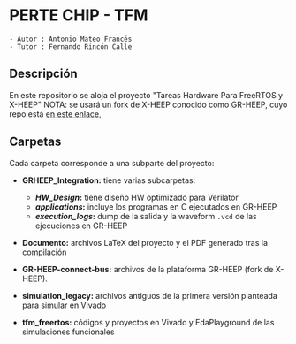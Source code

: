 # PERTE CHIP - TFM 
	- Autor : Antonio Mateo Francés
	- Tutor : Fernando Rincón Calle

## Descripción
En este repositorio se aloja el proyecto "Tareas Hardware Para FreeRTOS y X-HEEP"
NOTA: se usará un fork de X-HEEP conocido como GR-HEEP, cuyo repo está [en este enlace](https://github.com/davidmallasen/GR-HEEP),

## Carpetas
Cada carpeta corresponde a una subparte del proyecto:

- **GRHEEP_Integration:** tiene varias subcarpetas:

	- **_HW_Design_:** tiene diseño HW optimizado para Verilator
	- **_applications_:** incluye los programas en C ejecutados en GR-HEEP
	- **_execution_logs_:** dump de la salida y la waveform `.vcd` de las ejecuciones en GR-HEEP
- **Documento:** archivos LaTeX del proyecto y el PDF generado tras la compilación
- **GR-HEEP-connect-bus:** archivos de la plataforma GR-HEEP (fork de X-HEEP).
- **simulation_legacy:** archivos antiguos de la primera versión planteada para simular en Vivado
- **tfm_freertos:** códigos y proyectos en Vivado y EdaPlayground de las simulaciones funcionales
